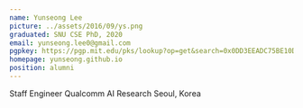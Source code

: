 ```yaml
---
name: Yunseong Lee
picture: ../assets/2016/09/ys.png
graduated: SNU CSE PhD, 2020
email: yunseong.lee0@gmail.com 
pgpkey: https://pgp.mit.edu/pks/lookup?op=get&search=0x0DD3EEADC75BE10D
homepage: yunseong.github.io
position: alumni
---
```

Staff Engineer
Qualcomm AI Research
Seoul, Korea
